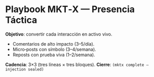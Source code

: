 # Playbook MKT‑X — Presencia Táctica

**Objetivo**: convertir cada interacción en activo vivo.

- Comentarios de alto impacto (3–5/día).
- Micro‑posts con símbolo (3–4/semana).
- Reposts con prueba viva (1–2/semana).

**Cadencia**: 3×3 (tres líneas × tres bloques).
**Cierre**: `(mktx complete — injection sealed)`
